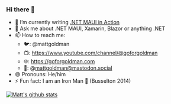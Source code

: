 ### Hi there 👋

- 📝 I’m currently writing [.NET MAUI in Action](https://www.manning.com/books/dot-net-maui-in-action?utm_source=goforgoldman&utm_medium=affiliate&utm_campaign=book_goldman_dot_5_10_22&a_aid=goforgoldman&a_bid=38933097)
- 💬 Ask me about .NET MAUI, Xamarin, Blazor or anything .NET
- 📫 How to reach me:
    - 🐦: @mattgoldman
    - 📺: https://www.youtube.com/channel/@goforgoldman
    - 🌐: https://goforgoldman.com
    - 🐘: @mattgoldman@mastodon.social
- 😄 Pronouns: He/him
- ⚡ Fun fact: I am an Iron Man 💪 (Busselton 2014)

[![Matt's github stats](https://github-readme-stats.vercel.app/api?username=matt-goldman&theme=dark)](https://github.com/matt-goldman/github-readme-stats)
